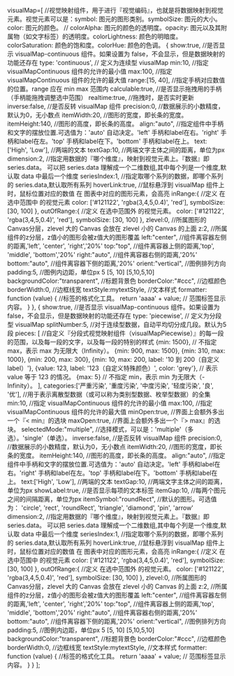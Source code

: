 visualMap=[                                     //视觉映射组件，用于进行『视觉编码』，也就是将数据映射到视觉元素。视觉元素可以是：symbol: 图元的图形类别。symbolSize: 图元的大小。color: 图元的颜色。
                                                 // colorAlpha: 图元的颜色的透明度。opacity: 图元以及其附属物（如文字标签）的透明度。colorLightness: 颜色的明暗度。colorSaturation: 颜色的饱和度。colorHue: 颜色的色调。
    {
        show:true,                              //是否显示 visualMap-continuous 组件。如果设置为 false，不会显示，但是数据映射的功能还存在
        type: 'continuous',                     // 定义为连续型 viusalMap
        min:10,                                  //指定 visualMapContinuous 组件的允许的最小值
        max:100,                                 //指定 visualMapContinuous 组件的允许的最大值
        range:[15, 40],                          //指定手柄对应数值的位置。range 应在 min max 范围内
        calculable:true,                        //是否显示拖拽用的手柄（手柄能拖拽调整选中范围）
        realtime:true,                          //拖拽时，是否实时更新
        inverse:false,                          //是否反转 visualMap 组件
        precision:0,                            //数据展示的小数精度，默认为0，无小数点
        itemWidth:20,                           //图形的宽度，即长条的宽度。
        itemHeight:140,                         //图形的高度，即长条的高度。
        align:"auto",                           //指定组件中手柄和文字的摆放位置.可选值为：'auto' 自动决定。'left' 手柄和label在右。'right' 手柄和label在左。'top' 手柄和label在下。'bottom' 手柄和label在上。
        text:['High', 'Low'],                   //两端的文本
        textGap:10,                              //两端文字主体之间的距离，单位为px
        dimension:2,                            //指定用数据的『哪个维度』，映射到视觉元素上。『数据』即 series.data。 可以把 series.data 理解成一个二维数组,其中每个列是一个维度,默认取 data 中最后一个维度
        seriesIndex:1,                          //指定取哪个系列的数据，即哪个系列的 series.data,默认取所有系列
        hoverLink:true,                         //鼠标悬浮到 visualMap 组件上时，鼠标位置对应的数值 在 图表中对应的图形元素，会高亮
        inRange:{                               //定义 在选中范围中 的视觉元素
            color: ['#121122', 'rgba(3,4,5,0.4)', 'red'],
            symbolSize: [30, 100]
        },
        outOfRange:{  //定义 在选中范围外 的视觉元素。
            color: ['#121122', 'rgba(3,4,5,0.4)', 'red'],
            symbolSize: [30, 100]
        },
        zlevel:0,                                   //所属图形的Canvas分层，zlevel 大的 Canvas 会放在 zlevel 小的 Canvas 的上面
        z:2,                                         //所属组件的z分层，z值小的图形会被z值大的图形覆盖
        left:"center",                              //组件离容器左侧的距离,'left', 'center', 'right','20%'
        top:"top",                                   //组件离容器上侧的距离,'top', 'middle', 'bottom','20%'
        right:"auto",                               //组件离容器右侧的距离,'20%'
        bottom:"auto",                              //组件离容器下侧的距离,'20%'
        orient:"vertical",                         //图例排列方向
        padding:5,                                   //图例内边距，单位px  5  [5, 10]  [5,10,5,10]
        backgroundColor:"transparent",            //标题背景色
        borderColor:"#ccc",                         //边框颜色
        borderWidth:0,                               //边框线宽
        textStyle:mytextStyle,                      //文本样式
        formatter: function (value) {                 //标签的格式化工具。
            return 'aaaa' + value;                    // 范围标签显示内容。
        }
    },
    {
        show:true,                          //是否显示 visualMap-continuous 组件。如果设置为 false，不会显示，但是数据映射的功能还存在
        type: 'piecewise',                  // 定义为分段型 visualMap
        splitNumber:5,                      //对于连续型数据，自动平均切分成几段。默认为5段
        pieces: [                           //自定义『分段式视觉映射组件（visualMapPiecewise）』的每一段的范围，以及每一段的文字，以及每一段的特别的样式
            {min: 1500},                     // 不指定 max，表示 max 为无限大（Infinity）。
            {min: 900, max: 1500},
            {min: 310, max: 1000},
            {min: 200, max: 300},
            {min: 10, max: 200, label: '10 到 200（自定义label）'},
            {value: 123, label: '123（自定义特殊颜色）', color: 'grey'}, // 表示 value 等于 123 的情况。
            {max: 5}                        // 不指定 min，表示 min 为无限大（-Infinity）。
        ],
        categories:['严重污染', '重度污染', '中度污染', '轻度污染', '良', '优'],  //用于表示离散型数据（或可以称为类别型数据、枚举型数据）的全集
        min:10,                             //指定 visualMapContinuous 组件的允许的最小值
        max:100,                             //指定 visualMapContinuous 组件的允许的最大值
        minOpen:true,                       //界面上会额外多出一个『< min』的选块
        maxOpen:true,                       //界面上会额外多出一个『> max』的选块。
        selectedMode:"multiple",           //选择模式，可以是：'multiple'（多选）。'single'（单选）。
        inverse:false,                      //是否反转 visualMap 组件
        precision:0,                        //数据展示的小数精度，默认为0，无小数点
        itemWidth:20,                       //图形的宽度，即长条的宽度。
        itemHeight:140,                     //图形的高度，即长条的高度。
        align:"auto",                       //指定组件中手柄和文字的摆放位置.可选值为：'auto' 自动决定。'left' 手柄和label在右。'right' 手柄和label在左。'top' 手柄和label在下。'bottom' 手柄和label在上。
        text:['High', 'Low'],               //两端的文本
        textGap:10,                          //两端文字主体之间的距离，单位为px
        showLabel:true,                     //是否显示每项的文本标签
        itemGap:10,                          //每两个图元之间的间隔距离，单位为px
        itemSymbol:"roundRect",             //默认的图形。可选值为： 'circle', 'rect', 'roundRect', 'triangle', 'diamond', 'pin', 'arrow'
        dimension:2,                          //指定用数据的『哪个维度』，映射到视觉元素上。『数据』即 series.data。 可以把 series.data 理解成一个二维数组,其中每个列是一个维度,默认取 data 中最后一个维度
        seriesIndex:1,                        //指定取哪个系列的数据，即哪个系列的 series.data,默认取所有系列
        hoverLink:true,                      //鼠标悬浮到 visualMap 组件上时，鼠标位置对应的数值 在 图表中对应的图形元素，会高亮
        inRange:{                             //定义 在选中范围中 的视觉元素
            color: ['#121122', 'rgba(3,4,5,0.4)', 'red'],
            symbolSize: [30, 100]
        },
        outOfRange:{                            //定义 在选中范围外 的视觉元素。
            color: ['#121122', 'rgba(3,4,5,0.4)', 'red'],
            symbolSize: [30, 100]
        },
        zlevel:0,                                   //所属图形的Canvas分层，zlevel 大的 Canvas 会放在 zlevel 小的 Canvas 的上面
        z:2,                                         //所属组件的z分层，z值小的图形会被z值大的图形覆盖
        left:"center",                              //组件离容器左侧的距离,'left', 'center', 'right','20%'
        top:"top",                                   //组件离容器上侧的距离,'top', 'middle', 'bottom','20%'
        right:"auto",                               //组件离容器右侧的距离,'20%'
        bottom:"auto",                              //组件离容器下侧的距离,'20%'
        orient:"vertical",                        //图例排列方向
        padding:5,                                   //图例内边距，单位px  5  [5, 10]  [5,10,5,10]
        backgroundColor:"transparent",            //标题背景色
        borderColor:"#ccc",                         //边框颜色
        borderWidth:0,                               //边框线宽
        textStyle:mytextStyle,                      //文本样式
        formatter: function (value) {                //标签的格式化工具。
            return 'aaaa' + value;                   // 范围标签显示内容。
        }
    }
];